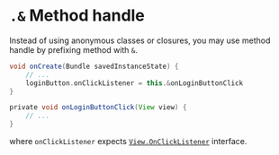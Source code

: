 # `.&` Method handle

Instead of using anonymous classes or closures, you may use method handle by prefixing method with `&`.

```groovy
void onCreate(Bundle savedInstanceState) {
    // ...
    loginButton.onClickListener = this.&onLoginButtonClick
}

private void onLoginButtonClick(View view) {
    // ...
}
```

where `onClickListener` expects [`View.OnClickListener`] interface.

[`View.OnClickListener`]: http://developer.android.com/reference/android/view/View.OnClickListener.html
